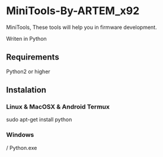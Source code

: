 # MiniTools-By-ARTEM_x92
MiniTools, These tools will help you in firmware development.

Writen in Python

## Requirements
Python2 or higher

## Instalation
### Linux & MacOSX & Android Termux
sudo apt-get install python

### Windows
/ Python.exe